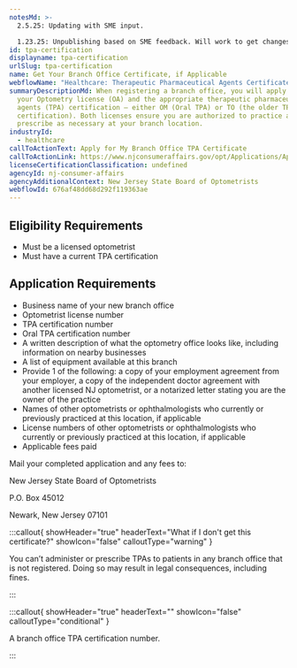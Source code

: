 ```yaml
---
notesMd: >-
  2.5.25: Updating with SME input.

  1.23.25: Unpublishing based on SME feedback. Will work to get changes made and sent back to SME.
id: tpa-certification
displayname: tpa-certification
urlSlug: tpa-certification
name: Get Your Branch Office Certificate, if Applicable
webflowName: "Healthcare: Therapeutic Pharmaceutical Agents Certificate"
summaryDescriptionMd: When registering a branch office, you will apply for both
  your Optometry license (OA) and the appropriate therapeutic pharmaceutical
  agents (TPA) certification — either OM (Oral TPA) or TO (the older TPA
  certification). Both licenses ensure you are authorized to practice and
  prescribe as necessary at your branch location.
industryId:
  - healthcare
callToActionText: Apply for My Branch Office TPA Certificate
callToActionLink: https://www.njconsumeraffairs.gov/opt/Applications/Application-for-Branch-Office-Certificate.pdf
licenseCertificationClassification: undefined
agencyId: nj-consumer-affairs
agencyAdditionalContext: New Jersey State Board of Optometrists
webflowId: 676af48dd68d292f119363ae
---
```


## Eligibility Requirements

- Must be a licensed optometrist
- Must have a current TPA certification

## Application Requirements

- Business name of your new branch office
- Optometrist license number
- TPA certification number
- Oral TPA certification number
- A written description of what the optometry office looks like, including information on nearby businesses
- A list of equipment available at this branch
- Provide 1 of the following: a copy of your employment agreement from your employer, a copy of the independent doctor agreement with another licensed NJ optometrist, or a notarized letter stating you are the owner of the practice
- Names of other optometrists or ophthalmologists who currently or previously practiced at this location, if applicable
- License numbers of other optometrists or ophthalmologists who currently or previously practiced at this location, if applicable
- Applicable fees paid

Mail your completed application and any fees to:

New Jersey State Board of Optometrists

P.O. Box 45012

Newark, New Jersey 07101

:::callout{ showHeader="true" headerText="What if I don't get this certificate?" showIcon="false" calloutType="warning" }

You can’t administer or prescribe TPAs to patients in any branch office that is not registered. Doing so may result in legal consequences, including fines.

:::

:::callout{ showHeader="true" headerText="" showIcon="false" calloutType="conditional" }

A branch office TPA certification number.

:::
